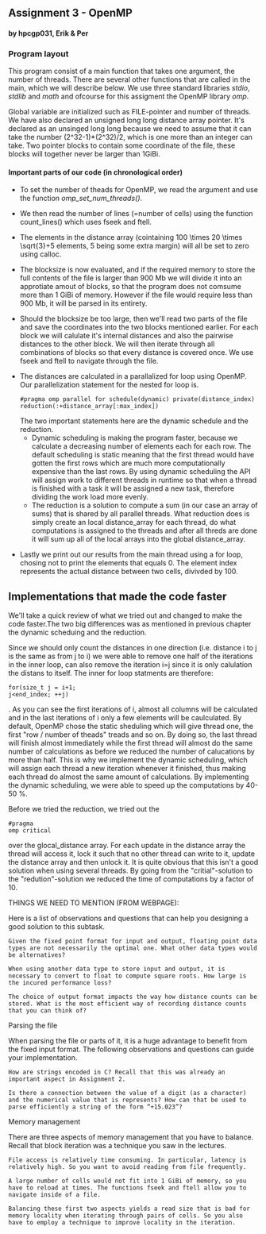 <h2> Assignment 3 - OpenMP </h2>
<h4> by hpcgp031, Erik & Per </h4>

<h3> Program layout </h3>

This program consist of a main function that takes one argument, the number of threads. There are several other functions that are called in the main, which we will describe below. We use three standard libraries *stdio*, *stdlib* and *math* and ofcourse for this assigment the OpenMP library *omp*.

Global variable are initialized such as FILE-pointer and number of threads. We have also declared an unsigned long long distance array pointer. It's declared as an unsinged long long because we need to assume that it can take the number (2^32-1)*(2^32)/2,  which is one more than an integer can take. Two pointer blocks to contain some coordinate of the file, these blocks will together never be larger than 1GiBi.

<h4> Important parts of our code (in chronological order) </h4>

+ To set the number of theads for OpenMP, we read the argument and use the function *omp_set_num_threads()*.

+ We then read the number of lines (=number of cells) using the function count_lines() which uses fseek and ftell.

+ The elements in the distance array (cointaining 100 \times 20 \times \sqrt{3}+5 elements, 5 being some extra margin) will all be set to zero using calloc.

+ The blocksize is now evaluated, and if the required memory to store the full contents of the file is larger than 900 Mb we will divide it into an approtiate amout of blocks, so that the program does not comsume more than 1 GiBi of memory. However if the file would require less than 900 Mb, it will be parsed in its entirety.

+ Should the blocksize be too large, then we'll read two parts of the file and save the coordinates into the two blocks mentioned earlier. For each block we will calulate it's internal distances and also the pairwise distances to the other block. We will then iterate through all combinations of blocks so that every distance is covered once. We use fseek and ftell to navigate through the file.

<ul> <li>The distances are calculated in a parallalized for loop using OpenMP. Our parallelization statement for the nested for loop is. <pre><code>#pragma omp parallel for schedule(dynamic) private(distance_index) reduction(:+distance_array[:max_index])  </pre></code>
The two important statements here are the dynamic schedule and the reduction.
<ul> <li>Dynamic scheduling is making the program faster, because we calculate a decreasing number of elements each for each row. The default scheduling is static meaning that the first thread would have gotten the first rows which are much more computationally expensive than the last rows. By using dynamic scheduling the API will assign work to different threads in runtime so that when a thread is finished with a task it will be assigned a new task, therefore dividing the work load more evenly.</li>

<li> The reduction is a solution to compute a sum (in our case an array of sums) that is shared by all parallel threads. What reduction does is simply create an local distance_array for each thread, do what computations is assigned to the threads and after all threds are done it will sum up all of the local arrays into the global distance_array.</li></ul> 
</ul>

+ Lastly we print out our results from the main thread using a for loop, chosing not to print the elements that equals 0. The element index represents the actual distance between two cells, divivded by 100.

<h2> Implementations that made the code faster </h2>

We'll take a quick review of what we tried out and changed to make the code faster.The two big differences was as mentioned in previous chapter the dynamic scheduing and the reduction.

Since we should only count the distances in one direction (i.e. distance i to j is the same as from j to i) we were able to remove one half of the iterations in the inner loop, can also remove the iteration i=j since it is only calulation the distans to itself. The inner for loop statments are therefore: <pre><code>for(size_t j = i+1; j<end_index; ++j) </pre></code>. As you can see the first iterations of i, almost all columns will be calculated and in the last iterations of i only a few elements will be caulculated. By default, OpenMP chose the static sheduling which will give thread one, the first "row / number of theads" treads and so on. By doing so, the last thread will finish almost immediately while the first thread will almost do the same number of calculations as before we reduced the number of calucations by more than half. This is why we implement the dynamic scheduling, which will assign each thread a new iteration whenever it finished, thus making each thread do almost the same amount of calculations. By implementing the dynamic scheduling, we were able to speed up the computations by 40-50 %.

Before we tried the reduction, we tried out the <pre><code>#pragma omp critical</pre></code> over the glocal_distance array. For each update in the distance array the thread will access it, lock it such that no other thread can write to it, update the distance array and then unlock it. It is quite obvious that this isn't a good solution when using several threads. By going from the "critial"-solution to the "redution"-solution we reduced the time of computations by a factor of 10.


THINGS WE NEED TO MENTION (FROM WEBPAGE):

Here is a list of observations and questions that can help you designing a good solution to this subtask.

    Given the fixed point format for input and output, floating point data types are not necessarily the optimal one. What other data types would be alternatives?

    When using another data type to store input and output, it is necessary to convert to float to compute square roots. How large is the incured performance loss?

    The choice of output format impacts the way how distance counts can be stored. What is the most efficient way of recording distance counts that you can think of?

Parsing the file

When parsing the file or parts of it, it is a huge advantage to benefit from the fixed input format. The following observations and questions can guide your implementation.

    How are strings encoded in C? Recall that this was already an important aspect in Assignment 2.

    Is there a connection between the value of a digit (as a character) and the numerical value that is represents? How can that be used to parse efficiently a string of the form “+15.023”?

Memory management

There are three aspects of memory management that you have to balance. Recall that block iteration was a technique you saw in the lectures.

    File access is relatively time consuming. In particular, latency is relatively high. So you want to avoid reading from file frequently.

    A large number of cells would not fit into 1 GiBi of memory, so you have to reload at times. The functions fseek and ftell allow you to navigate inside of a file.

    Balancing these first two aspects yields a read size that is bad for memory locality when iterating through pairs of cells. So you also have to employ a technique to improve locality in the iteration.
